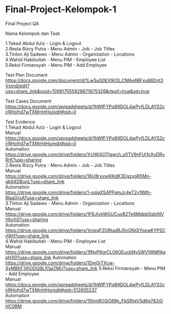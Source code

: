 # Final-Project-Kelompok-1

Final Project QA

Nama Kelompok dan Task

1.Tekad Abdul Aziz - Login & Logout <br>
2.Resta Rizcy Putra - Menu Admin - Job - Job Titles <br>
3.Tinton Aji Sadewo - Menu Admin - Organization - Locations <br>
4.Wahid Habibullah - Menu PIM - Employee List <br>
5.Reksi Firmansyah - Menu PIM - Add Employee <br>

Test Plan Document<br>
https://docs.google.com/document/d/1Lw5uQ0EX9OS_CMAv6BFxu66Dnt3Vxtnd/edit?usp=share_link&ouid=109817555928671675326&rtpof=true&sd=true

Test Cases Document<br>
https://docs.google.com/spreadsheets/d/1hWfFYPq89DOL4wPyfLDLAYS2cirRHofrd7wTXMnhtHg/edit#gid=0

Test Evidence<br>
1.Tekad Abdul Aziz - Login & Logout<br>
Manual<br>
https://docs.google.com/spreadsheets/d/1hWfFYPq89DOL4wPyfLDLAYS2cirRHofrd7wTXMnhtHg/edit#gid=0 <br>
Automation<br>
https://drive.google.com/drive/folders/1rUWjSOTlgwch_y0TV9nFUj1cXyDRvRrK?usp=sharing <br>
2.Resta Rizcy Putra - Menu Admin - Job - Job Titles<br>
Manual<br>
https://drive.google.com/drive/folders/16U8rxxwjKKdK3DgzygR5Mn-gb64DBunL?usp=share_link<br>
Automation<br>
https://drive.google.com/drive/folders/1-oqjaXS4PPqmJc4eT2y1Wth-9laaOrxA?usp=share_link<br>
3.Tinton Aji Sadewo - Menu Admin - Organization - Locations<br>
Manual<br>
https://drive.google.com/drive/folders/1F6JlvkWGUCuo82Te6MdpbSsbtNVHhchS?usp=sharing<br>
Automation<br>
https://drive.google.com/drive/folders/1mieqFZGRtadRJ5nONGlYoxwKYPSCrfAH?usp=share_link<br>
4.Wahid Habibullah - Menu PIM - Employee List<br>
Manual<br>
https://drive.google.com/drive/folders/1fNyP6grCL09OEucbNySWV1WMfAqpH1I0?usp=share_link
Automation<br>
https://drive.google.com/drive/folders/1DmGrTXcw-XyMBhF3jfiODQ9L1I1aIZMU?usp=share_link
5.Reksi Firmansyah - Menu PIM - Add Employee<br>
Manual<br>
https://docs.google.com/spreadsheets/d/1hWfFYPq89DOL4wPyfLDLAYS2cirRHofrd7wTXMnhtHg/edit#gid=512605237<br>
Automation<br>
https://drive.google.com/drive/folders/15hm8OQO89h_FbSRIqVSd6q782jOHC0RM
